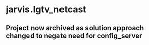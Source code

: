 # jarvis.lgtv_netcast

## Project now archived as solution approach changed to negate need for config_server